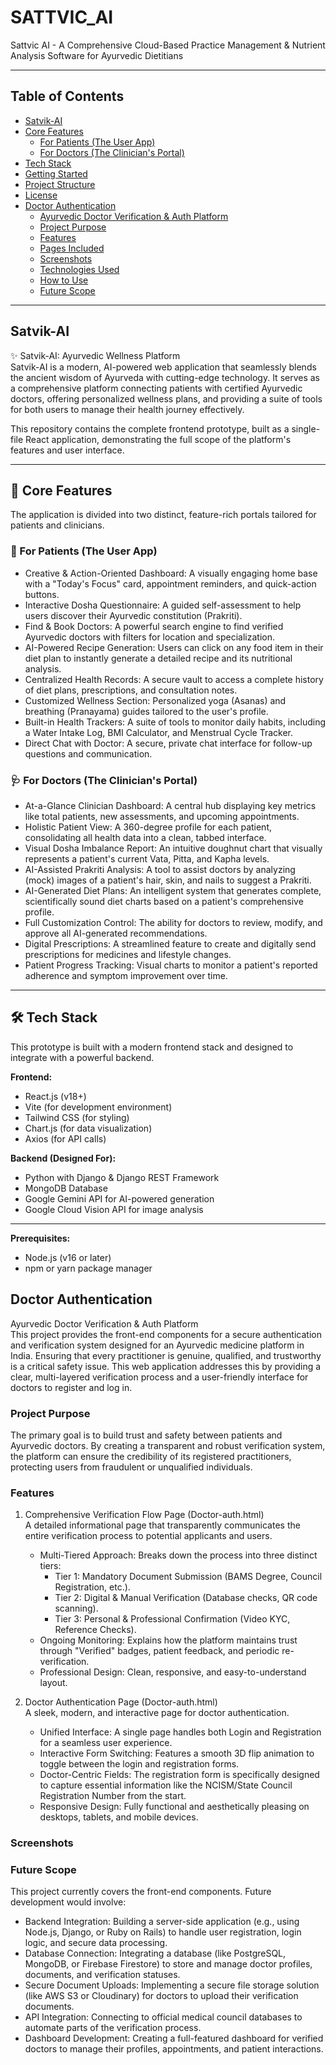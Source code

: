 # SATTVIC_AI
Sattvic AI - A Comprehensive Cloud-Based Practice Management & Nutrient Analysis Software for Ayurvedic Dietitians

---

## Table of Contents
- [Satvik-AI](#satvik-ai)
- [Core Features](#core-features)
  - [For Patients (The User App)](#for-patients-the-user-app)
  - [For Doctors (The Clinician's Portal)](#for-doctors-the-clinicians-portal)
- [Tech Stack](#tech-stack)
- [Getting Started](#getting-started)
- [Project Structure](#project-structure)
- [License](#license)
- [Doctor Authentication](#doctor-authentication)
  - [Ayurvedic Doctor Verification & Auth Platform](#ayurvedic-doctor-verification--auth-platform)
  - [Project Purpose](#project-purpose)
  - [Features](#features)
  - [Pages Included](#pages-included)
  - [Screenshots](#screenshots)
  - [Technologies Used](#technologies-used)
  - [How to Use](#how-to-use)
  - [Future Scope](#future-scope)

---

## Satvik-AI
✨ Satvik-AI: Ayurvedic Wellness Platform  
Satvik-AI is a modern, AI-powered web application that seamlessly blends the ancient wisdom of Ayurveda with cutting-edge technology. It serves as a comprehensive platform connecting patients with certified Ayurvedic doctors, offering personalized wellness plans, and providing a suite of tools for both users to manage their health journey effectively.

This repository contains the complete frontend prototype, built as a single-file React application, demonstrating the full scope of the platform's features and user interface.

---

## 🚀 Core Features
The application is divided into two distinct, feature-rich portals tailored for patients and clinicians.

### 🧘 For Patients (The User App)
- Creative & Action-Oriented Dashboard: A visually engaging home base with a "Today's Focus" card, appointment reminders, and quick-action buttons.
- Interactive Dosha Questionnaire: A guided self-assessment to help users discover their Ayurvedic constitution (Prakriti).
- Find & Book Doctors: A powerful search engine to find verified Ayurvedic doctors with filters for location and specialization.
- AI-Powered Recipe Generation: Users can click on any food item in their diet plan to instantly generate a detailed recipe and its nutritional analysis.
- Centralized Health Records: A secure vault to access a complete history of diet plans, prescriptions, and consultation notes.
- Customized Wellness Section: Personalized yoga (Asanas) and breathing (Pranayama) guides tailored to the user's profile.
- Built-in Health Trackers: A suite of tools to monitor daily habits, including a Water Intake Log, BMI Calculator, and Menstrual Cycle Tracker.
- Direct Chat with Doctor: A secure, private chat interface for follow-up questions and communication.

### 🩺 For Doctors (The Clinician's Portal)
- At-a-Glance Clinician Dashboard: A central hub displaying key metrics like total patients, new assessments, and upcoming appointments.
- Holistic Patient View: A 360-degree profile for each patient, consolidating all health data into a clean, tabbed interface.
- Visual Dosha Imbalance Report: An intuitive doughnut chart that visually represents a patient's current Vata, Pitta, and Kapha levels.
- AI-Assisted Prakriti Analysis: A tool to assist doctors by analyzing (mock) images of a patient's hair, skin, and nails to suggest a Prakriti.
- AI-Generated Diet Plans: An intelligent system that generates complete, scientifically sound diet charts based on a patient's comprehensive profile.
- Full Customization Control: The ability for doctors to review, modify, and approve all AI-generated recommendations.
- Digital Prescriptions: A streamlined feature to create and digitally send prescriptions for medicines and lifestyle changes.
- Patient Progress Tracking: Visual charts to monitor a patient's reported adherence and symptom improvement over time.

---

## 🛠️ Tech Stack
This prototype is built with a modern frontend stack and designed to integrate with a powerful backend.

**Frontend:**
- React.js (v18+)
- Vite (for development environment)
- Tailwind CSS (for styling)
- Chart.js (for data visualization)
- Axios (for API calls)

**Backend (Designed For):**
- Python with Django & Django REST Framework
- MongoDB Database
- Google Gemini API for AI-powered generation
- Google Cloud Vision API for image analysis

---


**Prerequisites:**
- Node.js (v16 or later)
- npm or yarn package manager


## Doctor Authentication
Ayurvedic Doctor Verification & Auth Platform  
This project provides the front-end components for a secure authentication and verification system designed for an Ayurvedic medicine platform in India. Ensuring that every practitioner is genuine, qualified, and trustworthy is a critical safety issue. This web application addresses this by providing a clear, multi-layered verification process and a user-friendly interface for doctors to register and log in.

### Project Purpose
The primary goal is to build trust and safety between patients and Ayurvedic doctors. By creating a transparent and robust verification system, the platform can ensure the credibility of its registered practitioners, protecting users from fraudulent or unqualified individuals.

### Features
1. Comprehensive Verification Flow Page (Doctor-auth.html)  
   A detailed informational page that transparently communicates the entire verification process to potential applicants and users.

   - Multi-Tiered Approach: Breaks down the process into three distinct tiers:
     - Tier 1: Mandatory Document Submission (BAMS Degree, Council Registration, etc.).
     - Tier 2: Digital & Manual Verification (Database checks, QR code scanning).
     - Tier 3: Personal & Professional Confirmation (Video KYC, Reference Checks).
   - Ongoing Monitoring: Explains how the platform maintains trust through "Verified" badges, patient feedback, and periodic re-verification.
   - Professional Design: Clean, responsive, and easy-to-understand layout.

2. Doctor Authentication Page (Doctor-auth.html)  
   A sleek, modern, and interactive page for doctor authentication.

   - Unified Interface: A single page handles both Login and Registration for a seamless user experience.
   - Interactive Form Switching: Features a smooth 3D flip animation to toggle between the login and registration forms.
   - Doctor-Centric Fields: The registration form is specifically designed to capture essential information like the NCISM/State Council Registration Number from the start.
   - Responsive Design: Fully functional and aesthetically pleasing on desktops, tablets, and mobile devices.


### Screenshots




### Future Scope
This project currently covers the front-end components. Future development would involve:
- Backend Integration: Building a server-side application (e.g., using Node.js, Django, or Ruby on Rails) to handle user registration, login logic, and secure data processing.
- Database Connection: Integrating a database (like PostgreSQL, MongoDB, or Firebase Firestore) to store and manage doctor profiles, documents, and verification statuses.
- Secure Document Uploads: Implementing a secure file storage solution (like AWS S3 or Cloudinary) for doctors to upload their verification documents.
- API Integration: Connecting to official medical council databases to automate parts of the verification process.
- Dashboard Development: Creating a full-featured dashboard for verified doctors to manage their profiles, appointments, and patient interactions.
